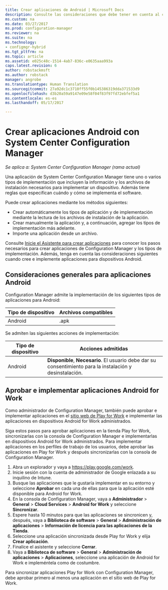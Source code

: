 ```yaml
---
title: Crear aplicaciones de Android | Microsoft Docs
description: Consulte las consideraciones que debe tener en cuenta al crear e implementar aplicaciones para dispositivos Android.
ms.custom: na
ms.date: 03/27/2017
ms.prod: configuration-manager
ms.reviewer: na
ms.suite: na
ms.technology:
- configmgr-hybrid
ms.tgt_pltfrm: na
ms.topic: article
ms.assetid: e025c48c-1514-4ab7-836c-e0635aaa993a
caps.latest.revision: 6
author: robstackmsft
ms.author: robstack
manager: angrobe
ms.translationtype: Human Translation
ms.sourcegitcommit: 27a92dc1c3710ff55f0b145386319dda371533d9
ms.openlocfilehash: d3b20a59a9147e09e58f04f83f97fd72ebfef5a1
ms.contentlocale: es-es
ms.lasthandoff: 05/17/2017

---
```

# <a name="create-android-applications-with-system-center-configuration-manager"></a>Crear aplicaciones Android con System Center Configuration Manager

*Se aplica a: System Center Configuration Manager (rama actual)*

Una aplicación de System Center Configuration Manager tiene uno o varios tipos de implementación que incluyen la información y los archivos de instalación necesarios para implementar un dispositivo. Además tiene reglas que especifican cuándo y cómo se implementa el software.  

 Puede crear aplicaciones mediante los métodos siguientes:  

-   Crear automáticamente los tipos de aplicación y de implementación mediante la lectura de los archivos de instalación de la aplicación.  
-   Crear manualmente la aplicación y, a continuación, agregar los tipos de implementación más adelante.  
-   Importe una aplicación desde un archivo.  

Consulte [Inicie el Asistente para crear aplicaciones](../../apps/deploy-use/create-applications.md#start-the-create-application-wizard) para conocer los pasos necesarios para crear aplicaciones de Configuration Manager y los tipos de implementación. Además, tenga en cuenta las consideraciones siguientes cuando cree e implemente aplicaciones para dispositivos Android.  

## <a name="general-considerations-for-android-apps"></a>Consideraciones generales para aplicaciones Android

Configuration Manager admite la implementación de los siguientes tipos de aplicaciones para Android:

|Tipo de dispositivo|Archivos compatibles|
|-|-|
|Android|.apk|

Se admiten las siguientes acciones de implementación:

|Tipo de dispositivo|Acciones admitidas|
|-|-|
|Android|**Disponible**, **Necesario**. El usuario debe dar su consentimiento para la instalación y desinstalación.

## <a name="approve-and-deploy-android-for-work-apps"></a>Aprobar e implementar aplicaciones Android for Work
Como administrador de Configuration Manager, también puede aprobar e implementar aplicaciones en el [sitio web de Play for Work](https://play.google.com/work) e implementar las aplicaciones en dispositivos Android for Work administrados.

Siga estos pasos para aprobar aplicaciones en la tienda Play for Work, sincronizarlas con la consola de Configuration Manager e implementarlas en dispositivos Android for Work administrados. Para implementar aplicaciones en los perfiles de trabajo de los usuarios, debe aprobar las aplicaciones en Play for Work y después sincronizarlas con la consola de Configuration Manager.

1. Abra un explorador y vaya a https://play.google.com/work.
2. Inicie sesión con la cuenta de administrador de Google enlazada a su inquilino de Intune.
3. Busque las aplicaciones que le gustaría implementar en su entorno y seleccione **Aprobar** en cada una de ellas para que la aplicación esté disponible para Android for Work.
4. En la consola de Configuration Manager, vaya a **Administrador** > **General** > **Cloud Services** > **Android for Work** y seleccione **Sincronizar**.
5. Espere hasta 10 minutos para que las aplicaciones se sincronicen y, después, vaya a **Biblioteca de software** > **General** > **Administración de aplicaciones** > **Información de licencia para las aplicaciones de la Tienda**.
6. Seleccione una aplicación sincronizada desde Play for Work y elija **Crear aplicación**.
7. Finalice el asistente y seleccione **Cerrar**.
8. Vaya a **Biblioteca de software** > **General** > **Administración de aplicaciones** > **Aplicaciones**, seleccione una aplicación de Android for Work e impleméntela como de costumbre.

Para sincronizar aplicaciones Play for Work con Configuration Manager, debe aprobar primero al menos una aplicación en el sitio web de Play for Work.

